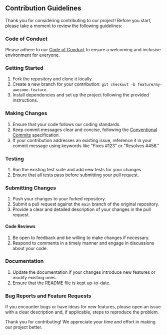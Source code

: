 ## Contribution Guidelines

Thank you for considering contributing to our project! Before you start, please take a moment to review the following guidelines:

### Code of Conduct

Please adhere to our [Code of Conduct](../community/code-of-conduct) to ensure a welcoming and inclusive environment for everyone.

### Getting Started

1. Fork the repository and clone it locally.
2. Create a new branch for your contribution: `git checkout -b feature/my-awesome-feature`.
3. Install dependencies and set up the project following the provided instructions.

### Making Changes

1. Ensure that your code follows our coding standards.
2. Keep commit messages clear and concise, following the [Conventional Commits](https://www.conventionalcommits.org/en/v1.0.0/) specification.
3. If your contribution addresses an existing issue, reference it in your commit message using keywords like "Fixes #123" or "Resolves #456."

### Testing

1. Run the existing test suite and add new tests for your changes.
2. Ensure that all tests pass before submitting your pull request.

### Submitting Changes

1. Push your changes to your forked repository.
2. Submit a pull request against the `main` branch of the original repository.
3. Provide a clear and detailed description of your changes in the pull request.

#### Code Reviews

1. Be open to feedback and be willing to make changes if necessary.
2. Respond to comments in a timely manner and engage in discussions about your code.

### Documentation

1. Update the documentation if your changes introduce new features or modify existing ones.
2. Ensure that the README file is kept up-to-date.

### Bug Reports and Feature Requests

If you encounter bugs or have ideas for new features, please open an issue with a clear description and, if applicable, steps to reproduce the problem.

Thank you for contributing! We appreciate your time and effort in making our project better.
